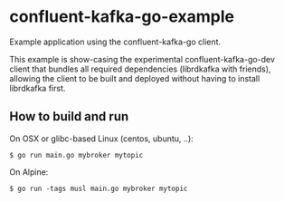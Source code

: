 # confluent-kafka-go-example

Example application using the confluent-kafka-go client.

This example is show-casing the experimental confluent-kafka-go-dev client
that bundles all required dependencies (librdkafka with friends),
allowing the client to be built and deployed without having to install
librdkafka first.


## How to build and run

On OSX or glibc-based Linux (centos, ubuntu, ..):

    $ go run main.go mybroker mytopic

On Alpine:

    $ go run -tags musl main.go mybroker mytopic

